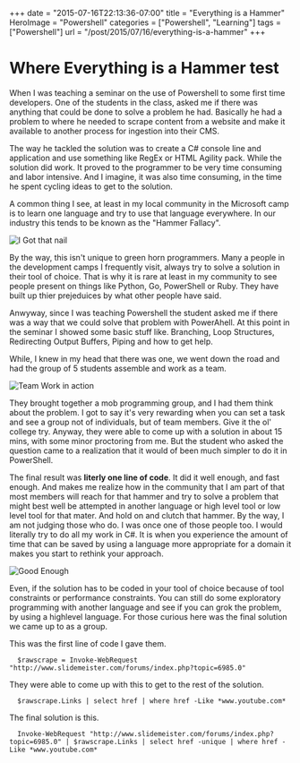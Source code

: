 +++
date = "2015-07-16T22:13:36-07:00"
title = "Everything is a Hammer"
HeroImage = "Powershell"
categories = ["Powershell", "Learning"]
tags = ["Powershell"]
url = "/post/2015/07/16/everything-is-a-hammer"
+++

# Where Everything is a Hammer test

When I was teaching a seminar on the use of Powershell to some first time developers. One of the students in the class, asked me if there was anything that could be done to solve a problem he had. Basically he had a problem to where he needed to scrape content from a website and make it available to another process for ingestion into their CMS.

The way he tackled the solution was to create a C# console line and application and use something like RegEx or HTML Agility pack. While the solution did work. It proved to the programmer to be very time consuming and labor intensive. And I imagine, it was also time consuming, in the time he spent cycling ideas to get to the solution.

A common thing I see, at least in my local community in the Microsoft camp is to learn one language and try to use that language everywhere. In our industry this tends to be known as the "Hammer Fallacy".

![I Got that nail](https://d3ui957tjb5bqd.cloudfront.net/images/screenshots/products/7/79/79359/hammer-f.jpg?1393432661)

By the way, this isn't unique to green horn programmers. Many a people in the development camps I frequently visit, always try to solve a solution in their tool of choice. That is why it is rare at least in my community to see people present on things like Python, Go, PowerShell or Ruby. They have built up thier prejeduices by what other people have said.

Anwyway, since I was teaching Powershell the student asked me if there was a way that we could solve that problem with PowerAhell. At this point in the seminar I showed some basic stuff like. Branching, Loop Structures, Redirecting Output Buffers, Piping and how to get help.

While, I knew in my head that there was one, we went down the road and had the group of 5 students assemble and work as a team.

![Team Work in action](http://www.dragonbridgecapital.com/wp-content/uploads/2013/03/Teamwork.jpg)

They brought together a mob programming group, and I had them think about the problem. I got to say it's very rewarding when you can set a task and see a group not of individuals, but of team members. Give it the ol' college try. Anyway, they were able to come up with a solution in about 15 mins, with some minor proctoring from me. But the student who asked the question came to a realization that it would of been much simpler to do it in PowerShell.

The final result was **literly one line of code**. It did it well enough, and fast enough. And makes me realize how in the community that I am part of that most members will reach for that hammer and try to solve a problem that might best well be attempted in another language or high level tool or low level tool for that mater. And hold on and clutch that hammer. By the way, I am not judging those who do. I was once one of those people too. I would literally try to do all my work in C#. It is when you experience the amount of time that can be saved by using a language more appropriate for a domain it makes you start to rethink your approach.

![Good Enough](http://media.tumblr.com/548714fc3ed7a99c8e680a704b48e45d/tumblr_inline_ne9gmaSSZz1qersu1.jpg)

Even, if the solution has to be coded in your tool of choice because of tool constraints or performance constraints. You can still do some exploratory programming with another language and see if you can grok the problem, by using a highlevel language. For those curious here was the final solution we came up to as a group.

This was the first line of code I gave them.
```
  $rawscrape = Invoke-WebRequest "http://www.slidemeister.com/forums/index.php?topic=6985.0"
```

They were able to come up with this to get to the rest of the solution.

```
  $rawscrape.Links | select href | where href -Like *www.youtube.com*
```

The final solution is this.

```
  Invoke-WebRequest "http://www.slidemeister.com/forums/index.php?topic=6985.0" | $rawscrape.Links | select href -unique | where href -Like *www.youtube.com*
```
